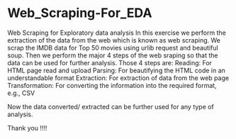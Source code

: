 # Web_Scraping-For_EDA
Web Scraping for Exploratory data analysis
In this exercise we perform the extraction of the data from the web which is known as web scraping.
We scrap the IMDB data for Top 50 movies using urlib request and beautiful soup.
Then we perform the major 4 steps of the web sraping so that the data can be used for further analysis.
Those 4 steps are:
Reading: For HTML page read and upload
Parsing: For beautifying the HTML code in an understandable format
Extraction: For extraction of data from the web page
Transformation: For converting the information into the required format, e.g., CSV

Now the data converted/ extracted can be further used for any type of analysis.

Thank you !!!!
